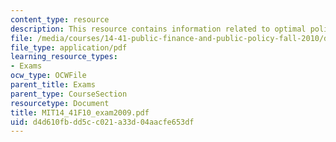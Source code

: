 ```yaml
---
content_type: resource
description: This resource contains information related to optimal policy.
file: /media/courses/14-41-public-finance-and-public-policy-fall-2010/d4d610fbdd5cc021a33d04aacfe653df_MIT14_41F10_exam2009.pdf
file_type: application/pdf
learning_resource_types:
- Exams
ocw_type: OCWFile
parent_title: Exams
parent_type: CourseSection
resourcetype: Document
title: MIT14_41F10_exam2009.pdf
uid: d4d610fb-dd5c-c021-a33d-04aacfe653df
---
```

